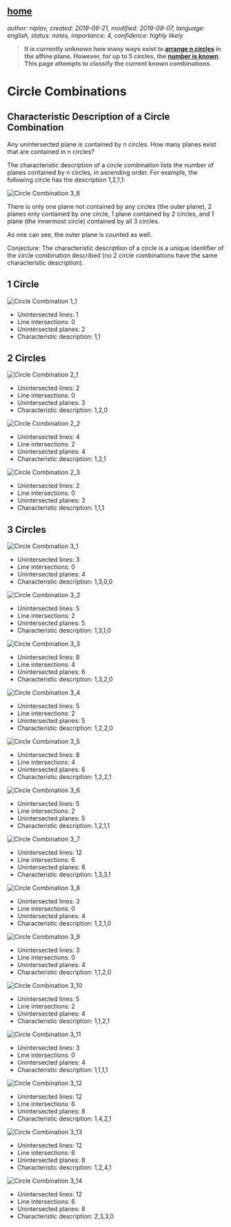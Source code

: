 [home](./index.md)
-------------------

*author: niplav, created: 2019-06-21, modified: 2019-08-07, language: english, status: notes, importance: 4, confidence: highly likely*

> __It is currently unknown how many ways exist to [arrange
> n circles](https://www.youtube.com/watch?v=bRIL9kMJJSc) in
> the affine plane. However, for up to 5 circles, the [number is
> known](https://oeis.org/A250001). This page attempts to classify the
> current known combinations.__

Circle Combinations
===================

Characteristic Description of a Circle Combination
--------------------------------------------------

Any unintersected plane is contained by n circles. How many planes exist
that are contained in n circles?

The characteristic description of a circle combination lists
the number of planes contained by n circles, in ascending order.
For example, the following circle has the description 1,2,1,1:

![Circle Combination 3_6](img/circle_combinations/3_6.png)

There is only one plane not contained by any circles (the outer plane),
2 planes only contained by one circle, 1 plane contained by 2 circles,
and 1 plane (the innermost circle) contained by all 3 circles.

As one can see, the outer plane is counted as well.

Conjecture: The characteristic description of a circle is a unique
identifier of the circle combination described (no 2 circle combinations
have the same characteristic description).

1 Circle
--------

![Circle Combination 1_1](img/circle_combinations/1_1.png)

* Unintersected lines: 1
* Line intersections: 0
* Unintersected planes: 2
* Characteristic description: 1,1

2 Circles
----------

![Circle Combination 2_1](img/circle_combinations/2_1.png)

* Unintersected lines: 2
* Line intersections: 0
* Unintersected planes: 3
* Characteristic description: 1,2,0

![Circle Combination 2_2](img/circle_combinations/2_2.png)

* Unintersected lines: 4
* Line intersections: 2
* Unintersected planes: 4
* Characteristic description: 1,2,1

![Circle Combination 2_3](img/circle_combinations/2_3.png)

* Unintersected lines: 2
* Line intersections: 0
* Unintersected planes: 3
* Characteristic description: 1,1,1

3 Circles
---------

![Circle Combination 3_1](img/circle_combinations/3_1.png)

* Unintersected lines: 3
* Line intersections: 0
* Unintersected planes: 4
* Characteristic description: 1,3,0,0

![Circle Combination 3_2](img/circle_combinations/3_2.png)

* Unintersected lines: 5
* Line intersections: 2
* Unintersected planes: 5
* Characteristic description: 1,3,1,0

![Circle Combination 3_3](img/circle_combinations/3_3.png)

* Unintersected lines: 8
* Line intersections: 4
* Unintersected planes: 6
* Characteristic description: 1,3,2,0

![Circle Combination 3_4](img/circle_combinations/3_4.png)

* Unintersected lines: 5
* Line intersections: 2
* Unintersected planes: 5
* Characteristic description: 1,2,2,0

![Circle Combination 3_5](img/circle_combinations/3_5.png)

* Unintersected lines: 8
* Line intersections: 4
* Unintersected planes: 6
* Characteristic description: 1,2,2,1

![Circle Combination 3_6](img/circle_combinations/3_6.png)

* Unintersected lines: 5
* Line intersections: 2
* Unintersected planes: 5
* Characteristic description: 1,2,1,1

![Circle Combination 3_7](img/circle_combinations/3_7.png)

* Unintersected lines: 12
* Line intersections: 6
* Unintersected planes: 8
* Characteristic description: 1,3,3,1

![Circle Combination 3_8](img/circle_combinations/3_8.png)

* Unintersected lines: 3
* Line intersections: 0
* Unintersected planes: 4
* Characteristic description: 1,2,1,0

![Circle Combination 3_9](img/circle_combinations/3_9.png)

* Unintersected lines: 3
* Line intersections: 0
* Unintersected planes: 4
* Characteristic description: 1,1,2,0

![Circle Combination 3_10](img/circle_combinations/3_10.png)

* Unintersected lines: 5
* Line intersections: 2
* Unintersected planes: 4
* Characteristic description: 1,1,2,1

![Circle Combination 3_11](img/circle_combinations/3_11.png)

* Unintersected lines: 3
* Line intersections: 0
* Unintersected planes: 4
* Characteristic description: 1,1,1,1

![Circle Combination 3_12](img/circle_combinations/3_12.png)

* Unintersected lines: 12
* Line intersections: 6
* Unintersected planes: 8
* Characteristic description: 1,4,2,1

![Circle Combination 3_13](img/circle_combinations/3_13.png)

* Unintersected lines: 12
* Line intersections: 6
* Unintersected planes: 8
* Characteristic description: 1,2,4,1

![Circle Combination 3_14](img/circle_combinations/3_14.png)

* Unintersected lines: 12
* Line intersections: 6
* Unintersected planes: 8
* Characteristic description: 2,3,3,0
